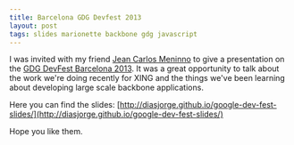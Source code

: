 ```yaml
---
title: Barcelona GDG Devfest 2013
layout: post
tags: slides marionette backbone gdg javascript
---
```


I was invited with my friend [Jean Carlos Meninno](http://meninno.com) to give a presentation on the [GDG DevFest Barcelona 2013](http://bcn.gdgdevfest.com/). It was a great opportunity to talk about the work we're doing recently for XING and the things we've been learning about developing large scale backbone applications.

Here you can find the slides: [http://diasjorge.github.io/google-dev-fest-slides/](http://diasjorge.github.io/google-dev-fest-slides/)

Hope you like them.<!-- -**-END-**- -->